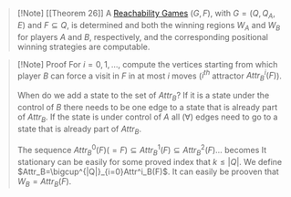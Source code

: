 >[!Note] [[Theorem 26]]
>A [Reachability Games](Muller%20Game.md) $(G, F)$, with $G = (Q, Q_A , E)$ and $F \subseteq Q$, is determined and both the winning regions $W_A$ and $W_B$ for players $A$ and $B$, respectively, and the corresponding positional winning strategies are computable.



>[!Note] Proof
> For $i = 0, 1,\dots$, compute the vertices starting from which player $B$ can force a visit in $F$ in at most $i$ moves ($i^{th}$ attractor $Attr^i_B (F)$).
> 
> When do we add a state to the set of $Attr_B$? If it is a state under the control of $B$ there needs to be one edge to a state that is already part of $Attr_B$. If the state is under control of $A$ all ($\forall$) edges need to go to a state that is already part of $Attr_B$.
> 
>The sequence $Attr^0_B (F)(= F) \subseteq Attr^1_B(F) \subseteq Attr^2_B(F) \dots$ becomes It stationary can be easily for some proved index that $k ≤ |Q|$. We define $Attr_B=\bigcup^{|Q|}_{i=0}Attr^i_B(F)$.
> It can easily be prooven that $W_B=Attr_B(F)$.


